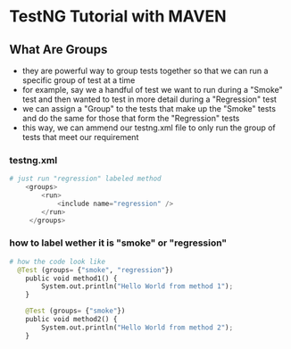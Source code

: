 # TestNG Tutorial with MAVEN

## What Are Groups

- they are powerful way to group tests together so that we can run a specific group of test at a time
- for example, say we a handful of test we want to run during a "Smoke" test and then wanted to test in more detail during a "Regression" test
- we can assign a "Group" to the tests that make up the "Smoke" tests and do the same for those that form the "Regression" tests
- this way, we can ammend our testng.xml file to only run the group of tests that meet our requirement

### testng.xml
```python
# just run "regression" labeled method
   	<groups>
		<run>
			<include name="regression" />
		</run>
	 </groups>
```

### how to label wether it is "smoke" or "regression"
```python
# how the code look like
  @Test (groups= {"smoke", "regression"})
	public void method1() {
		System.out.println("Hello World from method 1");
	}

	@Test (groups= {"smoke"})
	public void method2() {
		System.out.println("Hello World from method 2");
	}
```
